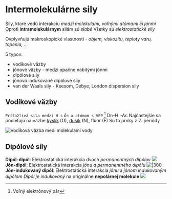 # Intermolekulárne sily
Sily, ktoré vedú interakciu *medzi molekulami, voľnými atómami či jónmi*
Oproti **intramolekulárnym** silám sú *slabé*
Všetky sú *elektrostatické sily*

Ovplyvňujú makroskopické vlastnosti - *objem, viskozitu, teploty varu, topenia, ...*

5 typov:
- vodíkové väzby
- jónové väzby - medzi opačne nabitými jónmi
- dipólové sily
- jónovo indukované dipólové sily
- van der Waals sily - Keesom, Debye, London dispersion sily

## Vodíkové väzby
`Príťažlivá sila medzi H s` $\delta+$ `a atómom s VEP` [^1] 
Dn–H···Ac
Najčastejšie sa podieľajú na väzbe [kyslík](kyslík.md) (O), [dusík](prvky-p-bloku.md#Dusík%20-%20N) (N), flúor (F)
Sú to prvky z 2. periódy

![Vodíková väzba medi molekulami vody](vodíková-väzba.png)

## Dipólové sily
**Dipól-dipól**:
Elektrostatická interakcia dvoch *permanentných dipólov* 
![](dipól-dipól.png)
**Jón-dipól**:
Elektrostatická interakcia *jónu a permanentného dipólu*
![|300](jón-dipól-sila.png)
**Jón-indukovaný dipól**:
Elektrostatická interakcia *jónu* a *jónom indukovaným dipólom*
*Dipól je indukovaný* na originálne **nepolárnej molekule**
![](jón-indukovaný-dipól.png)

[^1]: Voľný elektrónový pár